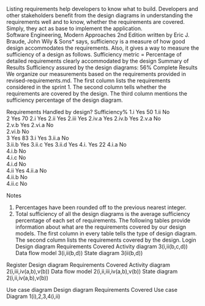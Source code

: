 Listing requirements help developers to know what to build. Developers and other stakeholders benefit from the design diagrams in understanding the requirements well and to know, whether the requirements are covered. Simply, they act as base to implement the application.  
Software Engineering, Modern Approaches 2nd Edition written by Eric J. Braude, John Wily & Sons* says, sufficiency is a measure of how good design accommodates the requirements. Also, it gives a way to measure the sufficiency of a design as follows.
Sufficiency metric = Percentage of detailed requirements clearly accommodated by the design
Summary of Results
Sufficiency assured by the design diagrams: 56%
Complete Results
We organize our measurements based on the requirements provided in revised-requirements.md. The first column lists the requirements considered in the sprint 1. The second column tells whether the requirements are covered by the design. The third column mentions the sufficiency percentage of the design diagram.

Requirements	Handled by design?	Sufficiency%
1.i	Yes	50
1.ii	No	
2	Yes	70
2.i	Yes	
2.ii	Yes	
2.iii	Yes	
2.iv.a	Yes	
2.iv.b	Yes	
2.v.a	No	
2.v.b	Yes	
2.vi.a	No	
2.vi.b	No	
3	Yes	83
3.i	Yes	
3.ii.a	No	
3.ii.b	Yes	
3.ii.c	Yes	
3.ii.d	Yes	
4.i.	Yes	22
4.i.a	No	
4.i.b	No	
4.i.c	No	
4.i.d	No	
4.ii	Yes	
4.ii.a	No	
4.ii.b	No	
4.ii.c	No	

Notes
1.	Percentages have been rounded off to the previous nearest integer.
2.	Total sufficiency of all the design diagrams is the average sufficiency percentage of each set of requirements.
The following tables provide information about what are the requirements covered by our design models. The first column in every table tells the type of design diagram. The second column lists the requirements covered by the design.
Login
Design diagram	Requirements Covered
Activity diagram	3(i,ii(b,c,d))
Data flow model	3(i,ii(b,d))
State diagram	3(ii(b,d))

Register
Design diagram	Requirements Covered
Activity diagram	2(i,iii,iv(a,b),v(b))
Data flow model	2(i,ii,iii,iv(a,b),v(b))
State diagram	2(i,ii,iv(a,b),v(b))

Use case diagram
Design diagram	Requirements Covered
Use case Diagram	1(i),2,3,4(i,ii)



